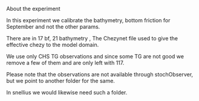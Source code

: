 About the experiment

In this experiment we calibrate the bathymetry, bottom friction for September and not the other params. 

There are in 17 bf, 21 bathymetry , 
The Chezynet file used to give the effective chezy to the model domain.


We use only CHS TG observations and  since some TG are not good we remove a few of them and are only left with 117.


Please note that the observations are not available through stochObserver, but we point to another folder for the same. 

In snellius we would likewise need such a folder. 